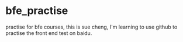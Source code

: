 # bfe_practise
practise for bfe courses,
this is sue cheng, I'm learning to use github to practise the front end test on baidu.
